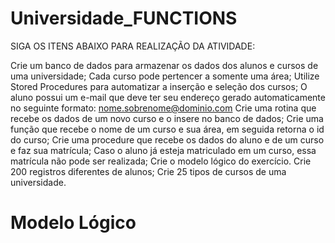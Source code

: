 # Universidade_FUNCTIONS

SIGA OS ITENS ABAIXO PARA REALIZAÇÃO DA ATIVIDADE:

Crie um banco de dados para armazenar os dados dos alunos e cursos de uma universidade;
Cada curso pode pertencer a somente uma área;
Utilize Stored Procedures para automatizar a inserção e seleção dos cursos;
O aluno possui um e-mail que deve ter seu endereço gerado automaticamente no seguinte formato: nome.sobrenome@dominio.com
Crie uma rotina que recebe os dados de um novo curso e o insere no banco de dados;
Crie uma função que recebe o nome de um curso e sua área, em seguida retorna o id do curso;
Crie uma procedure que recebe os dados do aluno e de um curso e faz sua matrícula;
Caso o aluno já esteja matriculado em um curso, essa matrícula não pode ser realizada;
Crie o modelo lógico do exercício.
Crie 200 registros diferentes de alunos;
Crie 25 tipos de cursos de uma universidade.

# Modelo Lógico
